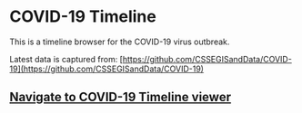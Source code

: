 # COVID-19 Timeline

This is a timeline browser for the COVID-19 virus outbreak.

Latest data is captured from: [https://github.com/CSSEGISandData/COVID-19](https://github.com/CSSEGISandData/COVID-19)

## [Navigate to COVID-19 Timeline viewer](https://zbendefy.github.io/covid19-timeline/)